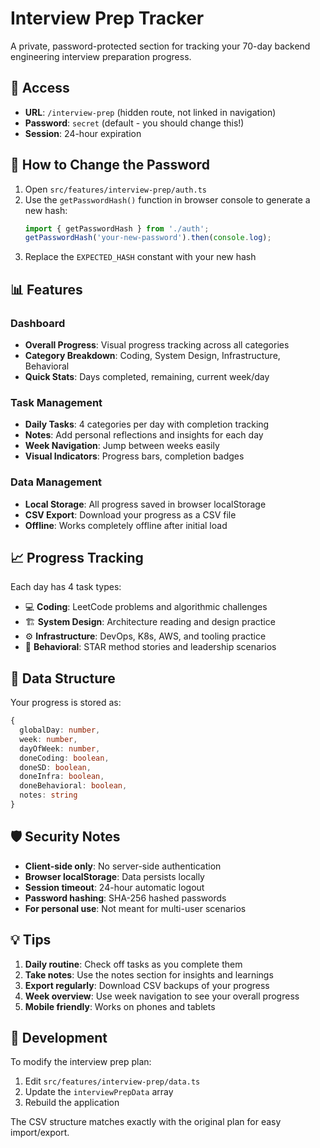 # Interview Prep Tracker

A private, password-protected section for tracking your 70-day backend engineering interview preparation progress.

## 🔐 Access

- **URL**: `/interview-prep` (hidden route, not linked in navigation)
- **Password**: `secret` (default - you should change this!)
- **Session**: 24-hour expiration

## 🔧 How to Change the Password

1. Open `src/features/interview-prep/auth.ts`
2. Use the `getPasswordHash()` function in browser console to generate a new hash:
   ```javascript
   import { getPasswordHash } from './auth';
   getPasswordHash('your-new-password').then(console.log);
   ```
3. Replace the `EXPECTED_HASH` constant with your new hash

## 📊 Features

### Dashboard
- **Overall Progress**: Visual progress tracking across all categories
- **Category Breakdown**: Coding, System Design, Infrastructure, Behavioral
- **Quick Stats**: Days completed, remaining, current week/day

### Task Management
- **Daily Tasks**: 4 categories per day with completion tracking
- **Notes**: Add personal reflections and insights for each day
- **Week Navigation**: Jump between weeks easily
- **Visual Indicators**: Progress bars, completion badges

### Data Management
- **Local Storage**: All progress saved in browser localStorage
- **CSV Export**: Download your progress as a CSV file
- **Offline**: Works completely offline after initial load

## 📈 Progress Tracking

Each day has 4 task types:
- 💻 **Coding**: LeetCode problems and algorithmic challenges
- 🏗️ **System Design**: Architecture reading and design practice
- ⚙️ **Infrastructure**: DevOps, K8s, AWS, and tooling practice
- 🎯 **Behavioral**: STAR method stories and leadership scenarios

## 🔄 Data Structure

Your progress is stored as:
```typescript
{
  globalDay: number,
  week: number,
  dayOfWeek: number,
  doneCoding: boolean,
  doneSD: boolean,
  doneInfra: boolean,
  doneBehavioral: boolean,
  notes: string
}
```

## 🛡️ Security Notes

- **Client-side only**: No server-side authentication
- **Browser localStorage**: Data persists locally
- **Session timeout**: 24-hour automatic logout
- **Password hashing**: SHA-256 hashed passwords
- **For personal use**: Not meant for multi-user scenarios

## 💡 Tips

1. **Daily routine**: Check off tasks as you complete them
2. **Take notes**: Use the notes section for insights and learnings
3. **Export regularly**: Download CSV backups of your progress
4. **Week overview**: Use week navigation to see your overall progress
5. **Mobile friendly**: Works on phones and tablets

## 🔧 Development

To modify the interview prep plan:
1. Edit `src/features/interview-prep/data.ts`
2. Update the `interviewPrepData` array
3. Rebuild the application

The CSV structure matches exactly with the original plan for easy import/export.
